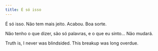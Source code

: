 ```yaml
---
title: É só isso
---
```


É só isso. Não tem mais jeito. Acabou. Boa sorte.

Não tenho o que dizer, são só palavras, e o que eu sinto... Não mudará.

Truth is, I never was blindsided. This breakup was long overdue.